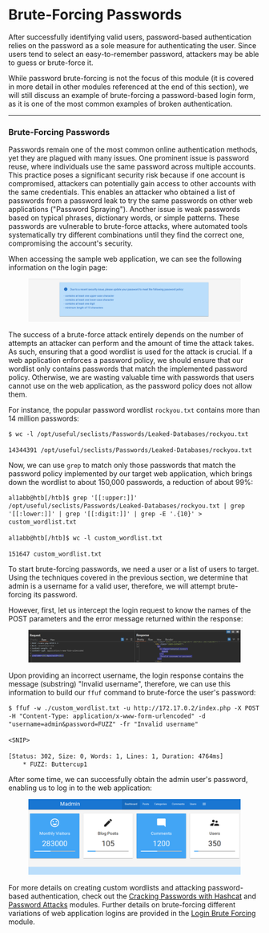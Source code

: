 # Brute-Forcing Passwords

After successfully identifying valid users, password-based authentication relies on the password as a sole measure for authenticating the user. Since users tend to select an easy-to-remember password, attackers may be able to guess or brute-force it.

While password brute-forcing is not the focus of this module (it is covered in more detail in other modules referenced at the end of this section), we will still discuss an example of brute-forcing a password-based login form, as it is one of the most common examples of broken authentication.

***

### Brute-Forcing Passwords

Passwords remain one of the most common online authentication methods, yet they are plagued with many issues. One prominent issue is password reuse, where individuals use the same password across multiple accounts. This practice poses a significant security risk because if one account is compromised, attackers can potentially gain access to other accounts with the same credentials. This enables an attacker who obtained a list of passwords from a password leak to try the same passwords on other web applications ("Password Spraying"). Another issue is weak passwords based on typical phrases, dictionary words, or simple patterns. These passwords are vulnerable to brute-force attacks, where automated tools systematically try different combinations until they find the correct one, compromising the account's security.

When accessing the sample web application, we can see the following information on the login page:

<figure><img src="../../../../.gitbook/assets/image (2) (1) (1) (1) (1) (1) (1) (1) (1) (1) (1).png" alt=""><figcaption></figcaption></figure>

The success of a brute-force attack entirely depends on the number of attempts an attacker can perform and the amount of time the attack takes. As such, ensuring that a good wordlist is used for the attack is crucial. If a web application enforces a password policy, we should ensure that our wordlist only contains passwords that match the implemented password policy. Otherwise, we are wasting valuable time with passwords that users cannot use on the web application, as the password policy does not allow them.

For instance, the popular password wordlist `rockyou.txt` contains more than 14 million passwords:

```shell-session
$ wc -l /opt/useful/seclists/Passwords/Leaked-Databases/rockyou.txt

14344391 /opt/useful/seclists/Passwords/Leaked-Databases/rockyou.txt
```

Now, we can use `grep` to match only those passwords that match the password policy implemented by our target web application, which brings down the wordlist to about 150,000 passwords, a reduction of about 99%:

```shell-session
al1abb@htb[/htb]$ grep '[[:upper:]]' /opt/useful/seclists/Passwords/Leaked-Databases/rockyou.txt | grep '[[:lower:]]' | grep '[[:digit:]]' | grep -E '.{10}' > custom_wordlist.txt

al1abb@htb[/htb]$ wc -l custom_wordlist.txt

151647 custom_wordlist.txt
```

To start brute-forcing passwords, we need a user or a list of users to target. Using the techniques covered in the previous section, we determine that admin is a username for a valid user, therefore, we will attempt brute-forcing its password.

However, first, let us intercept the login request to know the names of the POST parameters and the error message returned within the response:

<figure><img src="../../../../.gitbook/assets/image (1) (1) (1) (1) (1) (1) (1) (1) (1) (1) (1) (1).png" alt=""><figcaption></figcaption></figure>

Upon providing an incorrect username, the login response contains the message (substring) "Invalid username", therefore, we can use this information to build our `ffuf` command to brute-force the user's password:

```shell-session
$ ffuf -w ./custom_wordlist.txt -u http://172.17.0.2/index.php -X POST -H "Content-Type: application/x-www-form-urlencoded" -d "username=admin&password=FUZZ" -fr "Invalid username"

<SNIP>

[Status: 302, Size: 0, Words: 1, Lines: 1, Duration: 4764ms]
    * FUZZ: Buttercup1
```

After some time, we can successfully obtain the admin user's password, enabling us to log in to the web application:

<figure><img src="../../../../.gitbook/assets/image (1) (1) (1) (1) (1) (1) (1) (1) (1) (1) (1) (1) (1).png" alt=""><figcaption></figcaption></figure>

For more details on creating custom wordlists and attacking password-based authentication, check out the [Cracking Passwords with Hashcat](https://academy.hackthebox.com/module/details/20) and [Password Attacks](https://academy.hackthebox.com/module/details/147) modules. Further details on brute-forcing different variations of web application logins are provided in the [Login Brute Forcing](https://academy.hackthebox.com/module/details/57) module.
